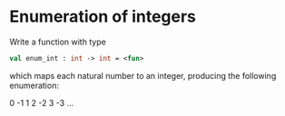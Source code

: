 # Enumeration of integers

Write a function with type
```ocaml
val enum_int : int -> int = <fun>
```
which maps each natural number to an integer,
producing the following enumeration:

0   -1   1   2   -2   3   -3   ...